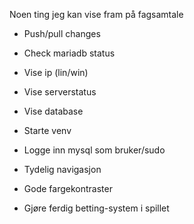 Noen ting jeg kan vise fram på fagsamtale

-	Push/pull changes
-	Check mariadb status
-	Vise ip (lin/win)
-	Vise serverstatus
-	Vise database
-	Starte venv
-	Logge inn mysql som bruker/sudo
-	Tydelig navigasjon
-	Gode fargekontraster

-	Gjøre ferdig betting-system i spillet
